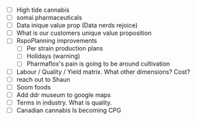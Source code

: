- [ ] High tide cannabis
- [ ] somai pharmaceuticals
- [ ] Data inique value prop (Data nerds rejoice)
- [ ] What is our customers unique value proposition
- [ ] RspoPlanning improvements
	- [ ] Per strain production plans
	- [ ] Holidays (warning)
	- [ ] Pharmaflox's pain is going to be around cultivation
- [ ] Labour / Quality / Yield matrix. What other dimensions? Cost?
- [ ] reach out to Shaun
- [ ] Soom foods
- [ ] Add ddr museum to google maps
- [ ] Terms in industry. What is quality.
- [ ] Canadian cannabis Is becoming CPG
